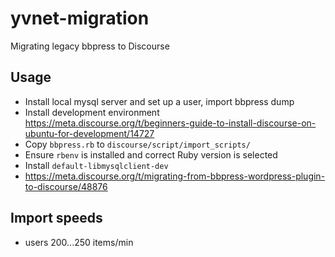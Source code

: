 # yvnet-migration

Migrating legacy bbpress to Discourse

## Usage

- Install local mysql server and set up a user, import bbpress dump
- Install development environment https://meta.discourse.org/t/beginners-guide-to-install-discourse-on-ubuntu-for-development/14727
- Copy `bbpress.rb` to `discourse/script/import_scripts/`
- Ensure `rbenv` is installed and correct Ruby version is selected
- Install `default-libmysqlclient-dev`
- https://meta.discourse.org/t/migrating-from-bbpress-wordpress-plugin-to-discourse/48876

## Import speeds 
- users 200...250 items/min
